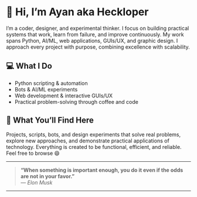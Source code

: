 # 👋 Hi, I’m Ayan aka Heckloper

I’m a coder, designer, and experimental thinker. I focus on building practical systems that work, learn from failure, and improve continuously. My work spans Python, AI/ML, web applications, GUIs/UX, and graphic design. I approach every project with purpose, combining excellence with scalability.  

## 💻 What I Do
- Python scripting & automation  
- Bots & AI/ML experiments  
- Web development & interactive GUIs/UX  
- Practical problem-solving through coffee and code  

## 📂 What You’ll Find Here
Projects, scripts, bots, and design experiments that solve real problems, explore new approaches, and demonstrate practical applications of technology. Everything is created to be functional, efficient, and reliable.  
Feel free to browse 😄  

---
> **“When something is important enough, you do it even if the odds are not in your favor.”**  
> — *Elon Musk*
---
